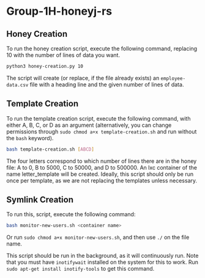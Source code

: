 # Group-1H-honeyj-rs

## Honey Creation

To run the honey creation script, execute the following command, replacing 10 with the number of lines of data you want. 
```bash
python3 honey-creation.py 10
```
The script will create (or replace, if the file already exists) an `employee-data.csv` file with a heading line and the given number of lines of data. 

## Template Creation

To run the template creation script, execute the following command, with either A, B, C, or D as an argument (alternatively, you can change permissions through `sudo chmod a+x template-creation.sh` and run without the `bash` keyword). 
```bash
bash template-creation.sh [ABCD]
```
The four letters correspond to which number of lines there are in the honey file: A to 0, B to 5000, C to 50000, and D to 500000. An lxc container of the name letter_template will be created. Ideally, this script should only be run once per template, as we are not replacing the templates unless necessary. 

## Symlink Creation

To run this, script, execute the following command:
```bash
bash monitor-new-users.sh <container name>
```
Or run `sudo chmod a+x monitor-new-users.sh`, and then use `./` on the file name. 

This script should be run in the background, as it will continuously run. Note that you must have `inotifywait` installed on the system for this to work. Run `sudo apt-get install inotify-tools` to get this command. 
